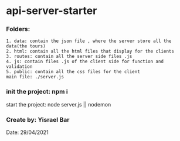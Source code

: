 # api-server-starter

### Folders:

```
1. data: contain the json file , where the server store all the data(the tours)
2. html: contain all the html files that display for the clients
3. routes: contain all the server side files .js
4. js: contain files .js of the client side for function and validation
5. public: contain all the css files for the client
main file: ./server.js
```

### init the project: npm i

start the project: node server.js || nodemon

### Create by: Yisrael Bar

Date: 29/04/2021
